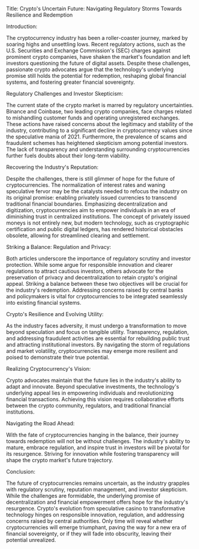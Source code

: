 Title: Crypto's Uncertain Future: Navigating Regulatory Storms Towards Resilience and Redemption

Introduction:

The cryptocurrency industry has been a roller-coaster journey, marked by soaring highs and unsettling lows. Recent regulatory actions, such as the U.S. Securities and Exchange Commission's (SEC) charges against prominent crypto companies, have shaken the market's foundation and left investors questioning the future of digital assets. Despite these challenges, passionate crypto advocates argue that the technology's underlying promise still holds the potential for redemption, reshaping global financial systems, and fostering greater financial sovereignty.

Regulatory Challenges and Investor Skepticism:

The current state of the crypto market is marred by regulatory uncertainties. Binance and Coinbase, two leading crypto companies, face charges related to mishandling customer funds and operating unregistered exchanges. These actions have raised concerns about the legitimacy and stability of the industry, contributing to a significant decline in cryptocurrency values since the speculative mania of 2021. Furthermore, the prevalence of scams and fraudulent schemes has heightened skepticism among potential investors. The lack of transparency and understanding surrounding cryptocurrencies further fuels doubts about their long-term viability.

Recovering the Industry's Reputation:

Despite the challenges, there is still glimmer of hope for the future of cryptocurrencies. The normalization of interest rates and waning speculative fervor may be the catalysts needed to refocus the industry on its original promise: enabling privately issued currencies to transcend traditional financial boundaries. Emphasizing decentralization and digitization, cryptocurrencies aim to empower individuals in an era of diminishing trust in centralized institutions. The concept of privately issued moneys is not entirely new, but modern technology, such as cryptographic certification and public digital ledgers, has rendered historical obstacles obsolete, allowing for streamlined clearing and settlement.

Striking a Balance: Regulation and Privacy:

Both articles underscore the importance of regulatory scrutiny and investor protection. While some argue for responsible innovation and clearer regulations to attract cautious investors, others advocate for the preservation of privacy and decentralization to retain crypto's original appeal. Striking a balance between these two objectives will be crucial for the industry's redemption. Addressing concerns raised by central banks and policymakers is vital for cryptocurrencies to be integrated seamlessly into existing financial systems.

Crypto's Resilience and Evolving Utility:

As the industry faces adversity, it must undergo a transformation to move beyond speculation and focus on tangible utility. Transparency, regulation, and addressing fraudulent activities are essential for rebuilding public trust and attracting institutional investors. By navigating the storm of regulations and market volatility, cryptocurrencies may emerge more resilient and poised to demonstrate their true potential.

Realizing Cryptocurrency's Vision:

Crypto advocates maintain that the future lies in the industry's ability to adapt and innovate. Beyond speculative investments, the technology's underlying appeal lies in empowering individuals and revolutionizing financial transactions. Achieving this vision requires collaborative efforts between the crypto community, regulators, and traditional financial institutions.

Navigating the Road Ahead:

With the fate of cryptocurrencies hanging in the balance, their journey towards redemption will not be without challenges. The industry's ability to mature, embrace regulation, and inspire trust in investors will be pivotal for its resurgence. Striving for innovation while fostering transparency will shape the crypto market's future trajectory.

Conclusion:

The future of cryptocurrencies remains uncertain, as the industry grapples with regulatory scrutiny, reputation management, and investor skepticism. While the challenges are formidable, the underlying promise of decentralization and financial empowerment offers hope for the industry's resurgence. Crypto's evolution from speculative casino to transformative technology hinges on responsible innovation, regulation, and addressing concerns raised by central authorities. Only time will reveal whether cryptocurrencies will emerge triumphant, paving the way for a new era of financial sovereignty, or if they will fade into obscurity, leaving their potential unrealized.
